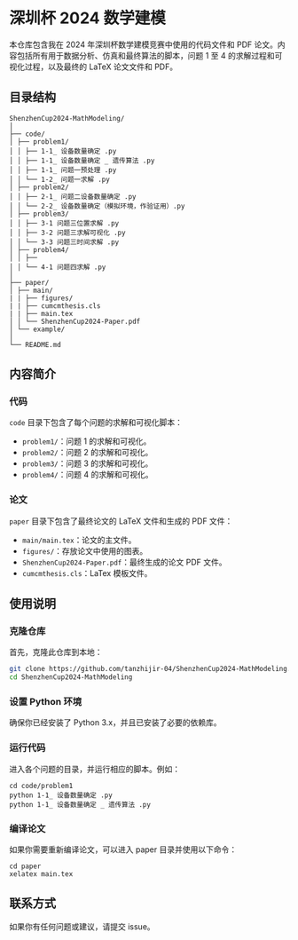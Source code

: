 # 深圳杯 2024 数学建模

本仓库包含我在 2024 年深圳杯数学建模竞赛中使用的代码文件和 PDF 论文。内容包括所有用于数据分析、仿真和最终算法的脚本，问题 1 至 4 的求解过程和可视化过程，以及最终的 LaTeX 论文文件和 PDF。

## 目录结构

```
ShenzhenCup2024-MathModeling/
│
├── code/
│ ├── problem1/
│ │ ├── 1-1_ 设备数量确定 .py
│ │ ├── 1-1_ 设备数量确定 _ 遗传算法 .py
│ │ ├── 1-1_ 问题一预处理 .py
│ │ └── 1-2_ 问题一求解 .py
│ ├── problem2/
│ │ ├── 2-1_ 问题二设备数量确定 .py
│ │ └── 2-2_ 设备数量确定（模拟环境，作验证用）.py
│ ├── problem3/
│ │ ├── 3-1 问题三位置求解 .py
│ │ ├── 3-2 问题三求解可视化 .py
│ │ └── 3-3 问题三时间求解 .py
│ ├── problem4/
│ │ ├── 
│ │ └── 4-1 问题四求解 .py
│
├── paper/
│ ├── main/
| | ├── figures/
| | ├── cumcmthesis.cls
| | ├── main.tex
│ │ └── ShenzhenCup2024-Paper.pdf
│ └── example/
│
└── README.md
```

## 内容简介

### 代码

`code` 目录下包含了每个问题的求解和可视化脚本：

- `problem1/`：问题 1 的求解和可视化。
- `problem2/`：问题 2 的求解和可视化。
- `problem3/`：问题 3 的求解和可视化。
- `problem4/`：问题 4 的求解和可视化。

### 论文

`paper` 目录下包含了最终论文的 LaTeX 文件和生成的 PDF 文件：

- `main/main.tex`：论文的主文件。
- `figures/`：存放论文中使用的图表。
- `ShenzhenCup2024-Paper.pdf`：最终生成的论文 PDF 文件。
- `cumcmthesis.cls`：LaTex 模板文件。

## 使用说明

### 克隆仓库

首先，克隆此仓库到本地：

```bash
git clone https://github.com/tanzhijir-04/ShenzhenCup2024-MathModeling.git
cd ShenzhenCup2024-MathModeling
```

### 设置 Python 环境
确保你已经安装了 Python 3.x，并且已安装了必要的依赖库。

### 运行代码
进入各个问题的目录，并运行相应的脚本。例如：

```
cd code/problem1
python 1-1_ 设备数量确定 .py
python 1-1_ 设备数量确定 _ 遗传算法 .py
```

### 编译论文
如果你需要重新编译论文，可以进入 paper 目录并使用以下命令：

```
cd paper
xelatex main.tex
```
## 联系方式
如果你有任何问题或建议，请提交 issue。